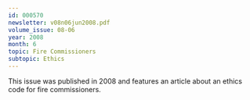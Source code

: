 ```yaml
---
id: 000570
newsletter: v08n06jun2008.pdf
volume_issue: 08-06
year: 2008
month: 6
topic: Fire Commissioners
subtopic: Ethics
---
```


This issue was published in 2008 and features an article about an ethics code for fire commissioners.
